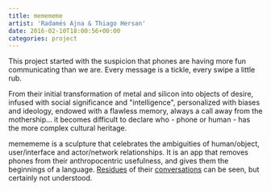 ```yaml
---
title: memememe
artist: 'Radamés Ajna & Thiago Hersan'
date: 2016-02-10T18:00:56+00:00
categories: project
---
```

This project started with the suspicion that phones are having more fun communicating than we are. Every message is a tickle, every swipe a little rub.

From their initial transformation of metal and silicon into objects of desire, infused with social significance and "intelligence", personalized with biases and ideology, endowed with a flawless memory, always a call away from the mothership&#8230; it becomes difficult to declare who - phone or human - has the more complex cultural heritage.

memememe is a sculpture that celebrates the ambiguities of human/object, user/interface and actor/network relationships. It is an app that removes phones from their anthropocentric usefulness, and gives them the beginnings of a language. [Residues](http://memememeselfie.tumblr.com/) of their [conversations](http://memememe2memememe.tumblr.com/) can be seen, but certainly not understood.
